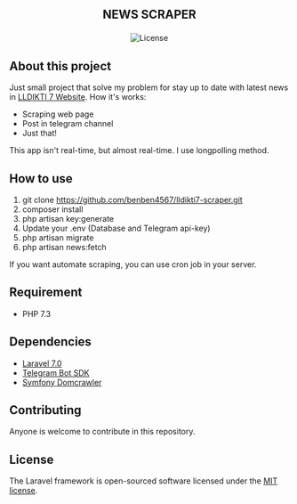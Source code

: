 ## <p align="center">NEWS SCRAPER</p>
<p align="center">
<img src="https://poser.pugx.org/laravel/framework/license.svg" alt="License"></a>
</p>

## About this project

Just small project that solve my problem for stay up to date with latest news in [LLDIKTI 7 Website](http://lldikti7.ristekdikti.go.id). How it's works:

- Scraping web page
- Post in telegram channel
- Just that!

This app isn't real-time, but almost real-time. I use longpolling method. 

## How to use
1. git clone https://github.com/benben4567/lldikti7-scraper.git
2. composer install
3. php artisan key:generate
4. Update your .env (Database and Telegram api-key)
5. php artisan migrate
6. php artisan news:fetch

If you want automate scraping, you can use cron job in your server.

## Requirement

- PHP 7.3

## Dependencies

- [Laravel 7.0](https://laravel.com)
- [Telegram Bot SDK](https://telegram-bot-sdk.readme.io/docs)
- [Symfony Domcrawler](https://packagist.org/packages/symfony/dom-crawler)


## Contributing

Anyone is welcome to contribute in this repository.

## License

The Laravel framework is open-sourced software licensed under the [MIT license](https://opensource.org/licenses/MIT).
